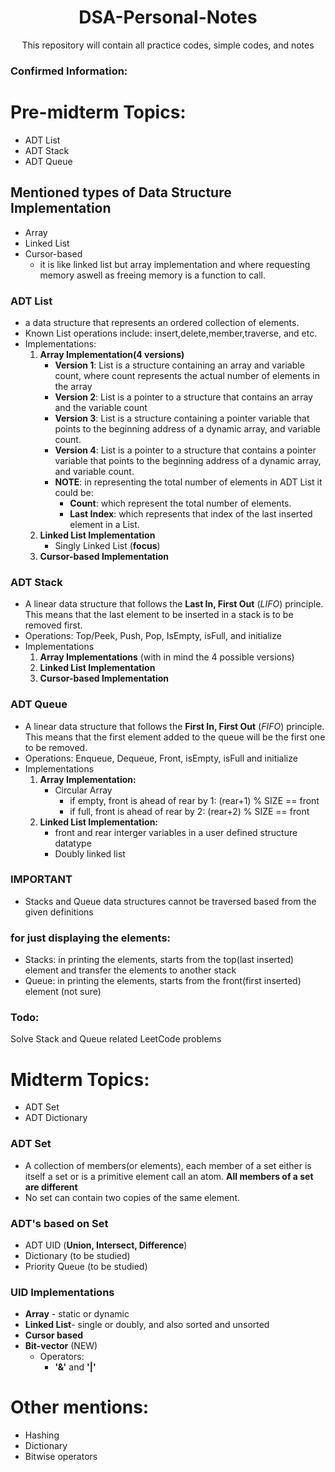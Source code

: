 <div align = "center">
<h1>DSA-Personal-Notes</h1>
<span>This repository will contain all practice codes, simple codes, and notes</span>
</div>

### Confirmed Information:

# Pre-midterm Topics:
- ADT List
- ADT Stack
- ADT Queue

## Mentioned types of Data Structure Implementation 
- Array
- Linked List
- Cursor-based
  - it is like linked list but array implementation and where requesting memory aswell as freeing memory is a function to call.

### ADT List
- a data structure that represents an ordered collection of elements.
- Known List operations include: insert,delete,member,traverse, and etc.
- Implementations:
	1. **Array Implementation(4 versions)**
		- **Version 1**: List is a structure containing an array and variable count, where count represents the actual number of elements in the array
		- **Version 2**: List is a pointer to a structure that contains an array and the variable count
		- **Version 3**: List is a structure containing a pointer variable that points to the beginning address of a dynamic array, and variable count.
		- **Version 4**: List is a pointer to a structure that contains a pointer variable that points to the beginning address of a dynamic array, and variable count.
		- **NOTE**: in representing the total number of elements in ADT List it could be:
			- **Count**: which represent the total number of elements.
			- **Last Index**: which represents that index of the last inserted element in a List.
	2. **Linked List Implementation**
		- Singly Linked List (**focus**)
	3. **Cursor-based Implementation**

### ADT Stack 
- A linear data structure that follows the **Last In, First Out** (*LIFO*) principle. This means that the last element to be inserted in a stack is to be removed first.
- Operations: Top/Peek, Push, Pop, IsEmpty, isFull, and initialize
- Implementations
	1. **Array Implementations** (with in mind the 4 possible versions)
	2. **Linked List Implementation**
	3. **Cursor-based Implementation**

### ADT Queue
- A linear data structure that follows the **First In, First Out** (*FIFO*) principle. This means that the first element added to the queue will be the first one to be removed.
- Operations: Enqueue, Dequeue, Front, isEmpty, isFull and initialize
- Implementations
	1.  **Array Implementation:**
		- Circular Array
			- if empty, front is ahead of rear by 1: (rear+1) % SIZE == front
  			- if full, front is ahead of rear by 2: (rear+2) % SIZE == front
	2. **Linked List Implementation:**
		- front and rear interger variables in a user defined structure datatype
		- Doubly linked list

### IMPORTANT
- Stacks and Queue data structures cannot be traversed based from the given definitions
### for just displaying the elements:
- Stacks: in printing the elements, starts from the top(last inserted) element and transfer the elements to another stack
- Queue: in printing the elements, starts from the front(first inserted) element (not sure)

### Todo:
Solve Stack and Queue related LeetCode problems


# Midterm Topics:
- ADT Set
- ADT Dictionary

### ADT Set
- A collection of members(or elements), each member of a set either is itself a set or is a primitive element call an atom. **All members of a set are different**
- No set can contain two copies of the same element.

### ADT's based on Set
- ADT UID (**Union, Intersect, Difference**)
- Dictionary (to be studied)
- Priority Queue (to be studied)

### UID Implementations
- **Array** - static or dynamic
- **Linked List**- single or doubly, and also sorted and unsorted
- **Cursor based**
- **Bit-vector** (NEW)
  - Operators:
    - **'&'** and **'|'**


# Other mentions:
- Hashing
- Dictionary
- Bitwise operators
  


